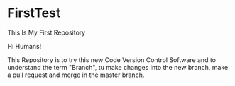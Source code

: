 # FirstTest
This Is My First Repository

Hi Humans!

This Repository is to try this new Code Version Control Software and to understand the term "Branch", tu make
changes into the new branch, make a pull request and merge in the master branch.
